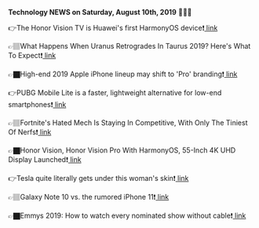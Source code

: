 <b>Technology NEWS on Saturday, August 10th, 2019</b> 📡📡📡 

👉The Honor Vision TV is Huawei's first HarmonyOS device❗️<a href='https://www.google.com/url?rct=j&sa=t&url=https://www.theverge.com/2019/8/10/20798260/huawei-honor-smart-tv-vision-pro-harmonyos-china&ct=ga&cd=CAIyGmVjZmViYzNiZjFkNzQyNDM6Y29tOmVuOlVT&usg=AFQjCNFmf7URkrcRBMrJAAC8kJnS4XB66g'> link</a>

👉🏽What Happens When Uranus Retrogrades In Taurus 2019? Here's What To Expect❗️<a href='https://www.google.com/url?rct=j&sa=t&url=https://www.elitedaily.com/p/what-happens-when-uranus-retrogrades-in-taurus-2019-heres-what-to-expect-18548350&ct=ga&cd=CAIyGmVjZmViYzNiZjFkNzQyNDM6Y29tOmVuOlVT&usg=AFQjCNG1nNbWhp759eHoHAwh0YEbRTAJ9w'> link</a>

👉🏿High-end 2019 Apple iPhone lineup may shift to 'Pro' branding❗️<a href='https://www.google.com/url?rct=j&sa=t&url=https://appleinsider.com/articles/19/08/10/high-end-2019-apple-iphone-lineup-may-shift-to-pro-branding&ct=ga&cd=CAIyGmVjZmViYzNiZjFkNzQyNDM6Y29tOmVuOlVT&usg=AFQjCNHmN3zUMZhfF6KfYEdL43ssMVFMhg'> link</a>

👉PUBG Mobile Lite is a faster, lightweight alternative for low-end smartphones❗️<a href='https://www.google.com/url?rct=j&sa=t&url=https://www.techspot.com/news/81384-pubg-mobile-lite-version-faster-more-lightweight-alternative.html&ct=ga&cd=CAIyGmVjZmViYzNiZjFkNzQyNDM6Y29tOmVuOlVT&usg=AFQjCNFuFkEa5jF2vkLQtEKPC0JkXNO0YA'> link</a>

👉🏽Fortnite's Hated Mech Is Staying In Competitive, With Only The Tiniest Of Nerfs❗️<a href='https://www.google.com/url?rct=j&sa=t&url=https://www.forbes.com/sites/paultassi/2019/08/10/fortnites-hated-mech-is-staying-in-competitive-with-only-the-tiniest-of-nerfs/&ct=ga&cd=CAIyGmVjZmViYzNiZjFkNzQyNDM6Y29tOmVuOlVT&usg=AFQjCNG_yTNLaf72mM_kREhXqJEEuQUkbQ'> link</a>

👉🏿Honor Vision, Honor Vision Pro With HarmonyOS, 55-Inch 4K UHD Display Launched❗️<a href='https://www.google.com/url?rct=j&sa=t&url=https://gadgets.ndtv.com/tv/news/honor-vision-pro-harmonyos-popup-camera-55-inch-4k-display-launch-price-specifications-features-2083316&ct=ga&cd=CAIyGmVjZmViYzNiZjFkNzQyNDM6Y29tOmVuOlVT&usg=AFQjCNHZGlnw5gL4MsdeQ0VC3CpiZ6MTOg'> link</a>

👉Tesla quite literally gets under this woman's skin❗️<a href='https://www.google.com/url?rct=j&sa=t&url=https://mspoweruser.com/tesla-quite-literally-gets-under-this-womans-skin/&ct=ga&cd=CAIyGmVjZmViYzNiZjFkNzQyNDM6Y29tOmVuOlVT&usg=AFQjCNFRXGAsIbxqSsiMIIAlteOLLTFYUw'> link</a>

👉🏽Galaxy Note 10 vs. the rumored iPhone 11❗️<a href='https://www.google.com/url?rct=j&sa=t&url=https://www.cnet.com/news/note-10-vs-iphone-11-rumors-comparison/&ct=ga&cd=CAIyGmVjZmViYzNiZjFkNzQyNDM6Y29tOmVuOlVT&usg=AFQjCNEugP6bgOhAY49X9HGvcKk6fyqO1g'> link</a>

👉🏿Emmys 2019: How to watch every nominated show without cable❗️<a href='https://www.google.com/url?rct=j&sa=t&url=https://www.cnet.com/how-to/emmys-2019-how-to-watch-every-nominated-show-without-cable/&ct=ga&cd=CAIyGmVjZmViYzNiZjFkNzQyNDM6Y29tOmVuOlVT&usg=AFQjCNFRe6OxwnSVSHeV5ydrR8ytJSDTMg'> link</a>

